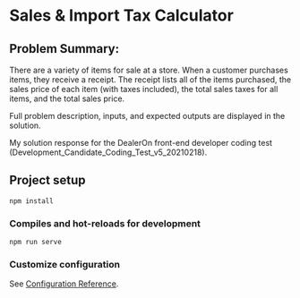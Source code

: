 # Sales & Import Tax Calculator

## Problem Summary: 

<p>There are a variety of items for sale at a store. When a customer purchases items, they receive a receipt. The receipt
lists all of the items purchased, the sales price of each item (with taxes included), the total sales taxes for all items,
and the total sales price.</p>

<p> Full problem description, inputs, and expected outputs are displayed in the solution.</p>

My solution response for the DealerOn front-end developer coding test (Development_Candidate_Coding_Test_v5_20210218).

## Project setup
```
npm install
```

### Compiles and hot-reloads for development
```
npm run serve
```

### Customize configuration
See [Configuration Reference](https://cli.vuejs.org/config/).


